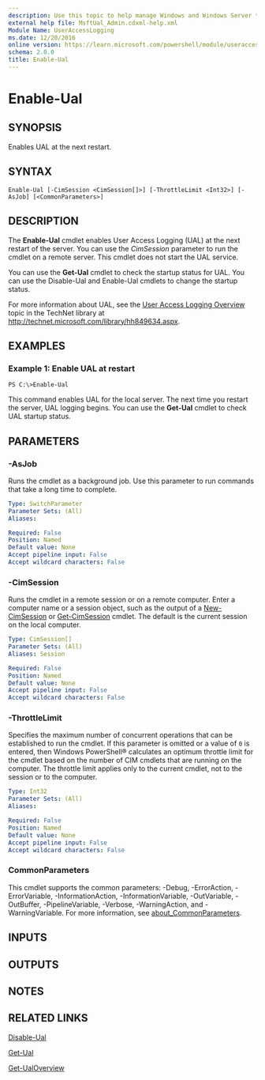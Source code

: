 ```yaml
---
description: Use this topic to help manage Windows and Windows Server technologies with Windows PowerShell.
external help file: MsftUal_Admin.cdxml-help.xml
Module Name: UserAccessLogging
ms.date: 12/20/2016
online version: https://learn.microsoft.com/powershell/module/useraccesslogging/enable-ual?view=windowsserver2025-ps&wt.mc_id=ps-gethelp
schema: 2.0.0
title: Enable-Ual
---
```


# Enable-Ual

## SYNOPSIS
Enables UAL at the next restart.

## SYNTAX

```
Enable-Ual [-CimSession <CimSession[]>] [-ThrottleLimit <Int32>] [-AsJob] [<CommonParameters>]
```

## DESCRIPTION
The **Enable-Ual** cmdlet enables User Access Logging (UAL) at the next restart of the server.
You can use the *CimSession* parameter to run the cmdlet on a remote server.
This cmdlet does not start the UAL service.

You can use the **Get-Ual** cmdlet to check the startup status for UAL.
You can use the Disable-Ual and Enable-Ual cmdlets to change the startup status.

For more information about UAL, see the [User Access Logging Overview](https://technet.microsoft.com/library/hh849634.aspx) topic in the TechNet library at http://technet.microsoft.com/library/hh849634.aspx.

## EXAMPLES

### Example 1: Enable UAL at restart
```
PS C:\>Enable-Ual
```

This command enables UAL for the local server.
The next time you restart the server, UAL logging begins.
You can use the **Get-Ual** cmdlet to check UAL startup status.

## PARAMETERS

### -AsJob
Runs the cmdlet as a background job. Use this parameter to run commands that take a long time to complete.

```yaml
Type: SwitchParameter
Parameter Sets: (All)
Aliases:

Required: False
Position: Named
Default value: None
Accept pipeline input: False
Accept wildcard characters: False
```

### -CimSession
Runs the cmdlet in a remote session or on a remote computer.
Enter a computer name or a session object, such as the output of a [New-CimSession](https://go.microsoft.com/fwlink/p/?LinkId=227967) or [Get-CimSession](https://go.microsoft.com/fwlink/p/?LinkId=227966) cmdlet.
The default is the current session on the local computer.

```yaml
Type: CimSession[]
Parameter Sets: (All)
Aliases: Session

Required: False
Position: Named
Default value: None
Accept pipeline input: False
Accept wildcard characters: False
```

### -ThrottleLimit
Specifies the maximum number of concurrent operations that can be established to run the cmdlet.
If this parameter is omitted or a value of `0` is entered, then Windows PowerShell® calculates an optimum throttle limit for the cmdlet based on the number of CIM cmdlets that are running on the computer.
The throttle limit applies only to the current cmdlet, not to the session or to the computer.

```yaml
Type: Int32
Parameter Sets: (All)
Aliases:

Required: False
Position: Named
Default value: None
Accept pipeline input: False
Accept wildcard characters: False
```

### CommonParameters
This cmdlet supports the common parameters: -Debug, -ErrorAction, -ErrorVariable, -InformationAction, -InformationVariable, -OutVariable, -OutBuffer, -PipelineVariable, -Verbose, -WarningAction, and -WarningVariable. For more information, see [about_CommonParameters](https://go.microsoft.com/fwlink/?LinkID=113216).

## INPUTS

## OUTPUTS

## NOTES

## RELATED LINKS

[Disable-Ual](./Disable-Ual.md)

[Get-Ual](./Get-Ual.md)

[Get-UalOverview](./Get-UalOverview.md)

